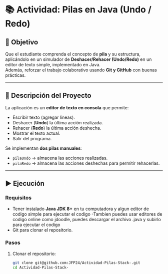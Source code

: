 # 📚 Actividad: Pilas en Java (Undo / Redo)

## 🎯 Objetivo
Que el estudiante comprenda el concepto de **pila** y su estructura, aplicándolo en un simulador de **Deshacer/Rehacer (Undo/Redo)** en un editor de texto simple, implementado en Java.  
Además, reforzar el trabajo colaborativo usando **Git y GitHub** con buenas prácticas.

---

## 🧩 Descripción del Proyecto
La aplicación es un **editor de texto en consola** que permite:

- Escribir texto (agregar líneas).
- Deshacer (**Undo**) la última acción realizada.
- Rehacer (**Redo**) la última acción deshecha.
- Mostrar el texto actual.
- Salir del programa.

Se implementan **dos pilas manuales**:
- `pilaUndo` → almacena las acciones realizadas.
- `pilaRedo` → almacena las acciones deshechas para permitir rehacerlas.

---

## ▶️ Ejecución

### Requisitos
- Tener instalado **Java JDK 8+** en tu computadora y algun editor de codigo simple para ejecutar el codigo
-Tambien puedes usar editores de codigo online como jdoodle, puedes descargar el archivo .java y subirlo para ejecutar el codigo
- Git para clonar el repositorio.

### Pasos
1. Clonar el repositorio:
   ```bash
   git clone git@github.com:JFP24/Actividad-Pilas-Stack-.git
   cd Actividad-Pilas-Stack-
